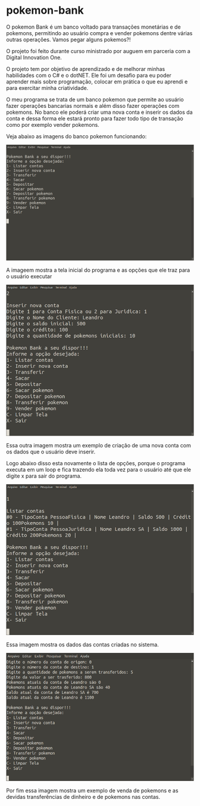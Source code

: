 # pokemon-bank
O pokemon Bank é um banco voltado para transações monetárias e de pokemons, permitindo ao usuário compra e vender pokemons dentre várias outras operações. Vamos pegar alguns pokemos?!

O projeto foi feito durante curso ministrado por auguem em parceria com a Digital Innovation One.

O projeto tem por objetivo de aprendizado e de melhorar minhas habilidades com o C# e o dotNET. Ele foi um desafio para eu poder aprender mais sobre programação, colocar em prática o que eu aprendi e para exercitar minha criatividade.

O meu programa se trata de um banco pokemon que permite ao usuário fazer operações bancarias normais e além disso fazer operações com pokemons. No banco ele poderá criar uma nova conta e inserir os dados da conta e dessa forma ele estará pronto para fazer todo tipo de transação como por exemplo vender pokemons.

Veja abaixo as imagens do banco pokemon funcionando:

![Imagem inicial](https://github.com/Leandrors91/pokemon-bank/blob/master/banco-pokemon/imgs/inicio.png 'Inicio')

A imageem mostra a tela inicial do programa e as opções que ele traz para o usuário executar

![Inserindo dados](https://github.com/Leandrors91/pokemon-bank/blob/master/banco-pokemon/imgs/inserir.png 'Inserindo dados')

Essa outra imagem mostra um exemplo de criação de uma nova conta com os dados que o usuário deve inserir.

Logo abaixo disso esta novamente o lista de opções, porque o programa executa em um loop e fica trazendo ela toda vez para o usuário até que ele digite x para sair do programa.

![Listando os dados da conta](https://github.com/Leandrors91/pokemon-bank/blob/master/banco-pokemon/imgs/listaContas.png 'Listando os dados da conta')

Essa imagem mostra os dados das contas criadas no sistema.

![Listando os dados da conta](https://github.com/Leandrors91/pokemon-bank/blob/master/banco-pokemon/imgs/venda%20pokemon.png 'Listando os dados da conta')

Por fim essa imagem mostra um exemplo de venda de pokemons e as devidas transferências de dinheiro e de pokemons nas contas.



